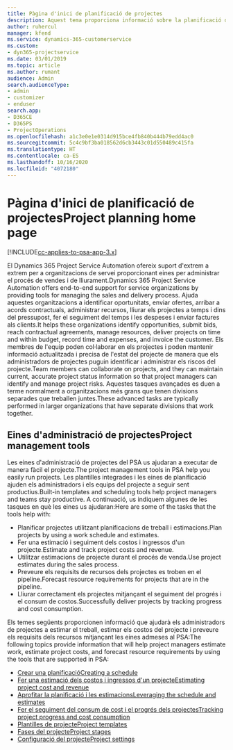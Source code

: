 ```yaml
---
title: Pàgina d'inici de planificació de projectes
description: Aquest tema proporciona informació sobre la planificació de projectes.
author: ruhercul
manager: kfend
ms.service: dynamics-365-customerservice
ms.custom:
- dyn365-projectservice
ms.date: 03/01/2019
ms.topic: article
ms.author: rumant
audience: Admin
search.audienceType:
- admin
- customizer
- enduser
search.app:
- D365CE
- D365PS
- ProjectOperations
ms.openlocfilehash: a1c3e0e1e0314d915bce4fb840b444b79edd4ac0
ms.sourcegitcommit: 5c4c9bf3ba018562d6cb3443c01d550489c415fa
ms.translationtype: HT
ms.contentlocale: ca-ES
ms.lasthandoff: 10/16/2020
ms.locfileid: "4072180"
---
```

# <a name="project-planning-home-page"></a><span data-ttu-id="f4738-103">Pàgina d'inici de planificació de projectes</span><span class="sxs-lookup"><span data-stu-id="f4738-103">Project planning home page</span></span>

[!INCLUDE[cc-applies-to-psa-app-3.x](../includes/cc-applies-to-psa-app-3x.md)]

<span data-ttu-id="f4738-104">El Dynamics 365 Project Service Automation ofereix suport d'extrem a extrem per a organitzacions de servei proporcionant eines per administrar el procés de vendes i de lliurament.</span><span class="sxs-lookup"><span data-stu-id="f4738-104">Dynamics 365 Project Service Automation offers end-to-end support for service organizations by providing tools for managing the sales and delivery process.</span></span> <span data-ttu-id="f4738-105">Ajuda aquestes organitzacions a identificar oportunitats, enviar ofertes, arribar a acords contractuals, administrar recursos, lliurar els projectes a temps i dins del pressupost, fer el seguiment del temps i les despeses i enviar factures als clients.</span><span class="sxs-lookup"><span data-stu-id="f4738-105">It helps these organizations identify opportunities, submit bids, reach contractual agreements, manage resources, deliver projects on time and within budget, record time and expenses, and invoice the customer.</span></span> <span data-ttu-id="f4738-106">Els membres de l'equip poden col·laborar en els projectes i poden mantenir informació actualitzada i precisa de l'estat del projecte de manera que els administradors de projectes puguin identificar i administrar els riscos del projecte.</span><span class="sxs-lookup"><span data-stu-id="f4738-106">Team members can collaborate on projects, and they can maintain current, accurate project status information so that project managers can identify and manage project risks.</span></span> <span data-ttu-id="f4738-107">Aquestes tasques avançades es duen a terme normalment a organitzacions més grans que tenen divisions separades que treballen juntes.</span><span class="sxs-lookup"><span data-stu-id="f4738-107">These advanced tasks are typically performed in larger organizations that have separate divisions that work together.</span></span>

## <a name="project-management-tools"></a><span data-ttu-id="f4738-108">Eines d'administració de projectes</span><span class="sxs-lookup"><span data-stu-id="f4738-108">Project management tools</span></span>

<span data-ttu-id="f4738-109">Les eines d'administració de projectes del PSA us ajudaran a executar de manera fàcil el projecte.</span><span class="sxs-lookup"><span data-stu-id="f4738-109">The project management tools in PSA help you easily run projects.</span></span> <span data-ttu-id="f4738-110">Les plantilles integrades i les eines de planificació ajuden els administradors i els equips del projecte a seguir sent productius.</span><span class="sxs-lookup"><span data-stu-id="f4738-110">Built-in templates and scheduling tools help project managers and teams stay productive.</span></span> <span data-ttu-id="f4738-111">A continuació, us indiquem algunes de les tasques en què les eines us ajudaran:</span><span class="sxs-lookup"><span data-stu-id="f4738-111">Here are some of the tasks that the tools help with:</span></span>

- <span data-ttu-id="f4738-112">Planificar projectes utilitzant planificacions de treball i estimacions.</span><span class="sxs-lookup"><span data-stu-id="f4738-112">Plan projects by using a work schedule and estimates.</span></span>
- <span data-ttu-id="f4738-113">Fer una estimació i seguiment dels costos i ingressos d'un projecte.</span><span class="sxs-lookup"><span data-stu-id="f4738-113">Estimate and track project costs and revenue.</span></span>
- <span data-ttu-id="f4738-114">Utilitzar estimacions de projecte durant el procés de venda.</span><span class="sxs-lookup"><span data-stu-id="f4738-114">Use project estimates during the sales process.</span></span>
- <span data-ttu-id="f4738-115">Preveure els requisits de recursos dels projectes es troben en el pipeline.</span><span class="sxs-lookup"><span data-stu-id="f4738-115">Forecast resource requirements for projects that are in the pipeline.</span></span>
- <span data-ttu-id="f4738-116">Lliurar correctament els projectes mitjançant el seguiment del progrés i el consum de costos.</span><span class="sxs-lookup"><span data-stu-id="f4738-116">Successfully deliver projects by tracking progress and cost consumption.</span></span>

<span data-ttu-id="f4738-117">Els temes següents proporcionen informació que ajudarà els administradors de projectes a estimar el treball, estimar els costos del projecte i preveure els requisits dels recursos mitjançant les eines admeses al PSA:</span><span class="sxs-lookup"><span data-stu-id="f4738-117">The following topics provide information that will help project managers estimate work, estimate project costs, and forecast resource requirements by using the tools that are supported in PSA:</span></span>

- [<span data-ttu-id="f4738-118">Crear una planificació</span><span class="sxs-lookup"><span data-stu-id="f4738-118">Creating a schedule</span></span>](project-creating.md)
- [<span data-ttu-id="f4738-119">Fer una estimació dels costos i ingressos d'un projecte</span><span class="sxs-lookup"><span data-stu-id="f4738-119">Estimating project cost and revenue</span></span>](project-estimating.md)
- [<span data-ttu-id="f4738-120">Aprofitar la planificació i les estimacions</span><span class="sxs-lookup"><span data-stu-id="f4738-120">Leveraging the schedule and estimates</span></span>](project-leveraging.md)
- [<span data-ttu-id="f4738-121">Fer el seguiment del consum de cost i el progrés dels projectes</span><span class="sxs-lookup"><span data-stu-id="f4738-121">Tracking project progress and cost consumption</span></span>](project-tracking.md)
- [<span data-ttu-id="f4738-122">Plantilles de projecte</span><span class="sxs-lookup"><span data-stu-id="f4738-122">Project templates</span></span>](project-templates.md)
- [<span data-ttu-id="f4738-123">Fases del projecte</span><span class="sxs-lookup"><span data-stu-id="f4738-123">Project stages</span></span>](project-stages.md)
- [<span data-ttu-id="f4738-124">Configuració del projecte</span><span class="sxs-lookup"><span data-stu-id="f4738-124">Project settings</span></span>](project-settings.md)
